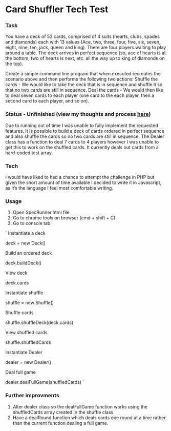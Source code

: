 # Card Shuffler Tech Test

### Task

You have a deck of 52 cards, comprised of 4 suits (hearts, clubs, spades and diamonds) each with 13 values (Ace, two, three, four, five, six, seven, eight, nine, ten, jack, queen and king). There are four players waiting to play around a table. The deck arrives in perfect sequence (so, ace of hearts is at the bottom, two of hearts is next, etc. all the way up to king of diamonds on the top).

Create a simple command line program that when executed recreates the scenario above and then performs the following two actions:
Shuffle the cards - We would like to take the deck that is in sequence and shuffle it so that no two cards are still in sequence.
Deal the cards - We would then like to deal seven cards to each player (one card to the each player, then a second card to each player, and so on).

### Status - Unfinished (view my thoughts and process [here](https://hackmd.io/s/ryPa5NcOX))

Due to running out of time I was unable to fully implement the requested features. It is possible to build a deck of cards ordered in perfect sequence and also shuffle the cards so no two cards are still in sequence. The Dealer class has a function to deal 7 cards to 4 players however I was unable to get this to work on the shuffled cards. It currently deals out cards from a hard-coded test array.

### Tech 

I would have liked to had a chance to attempt the challenge in PHP but given the short amount of time available I decided to write it in Javascript, as it’s the language I feel most comfortable writing.


### Usage

1. Open SpecRunner.html file
2. Go to chrome tools on browser (cmd + shift + C)
3. Go to console tab

`
Instantiate a deck

deck = new Deck()

Build an ordered deck 

deck.buildDeck()

View deck 

deck.cards

Instantiate shuffle

shuffle = new Shuffle()

Shuffle cards

shuffle.shuffleDeck(deck.cards)

View shuffled cards

shuffle.shuffledCards

Instantiate Dealer

dealer = new Dealer()

Deal full game

dealer.dealFullGame(shuffledCards)
`

### Further improvments

1. Alter dealer class so the dealFullGame function works using the shuffledCards array created in the shuffle class.
2. Have a dealRound function which deals cards one round at a time rather than the current function dealing a full game.





